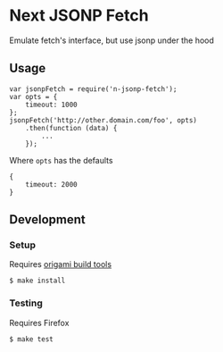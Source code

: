 # Next JSONP Fetch

Emulate fetch's interface, but use jsonp under the hood

## Usage

    var jsonpFetch = require('n-jsonp-fetch');
    var opts = {
        timeout: 1000
    };
    jsonpFetch('http://other.domain.com/foo', opts)
        .then(function (data) {
            ...
        });

Where `opts` has the defaults

    {
        timeout: 2000
    }

## Development

### Setup

Requires [origami build tools](github.com/Financial-Times/origami-build-tools)

    $ make install

### Testing

Requires Firefox

    $ make test
